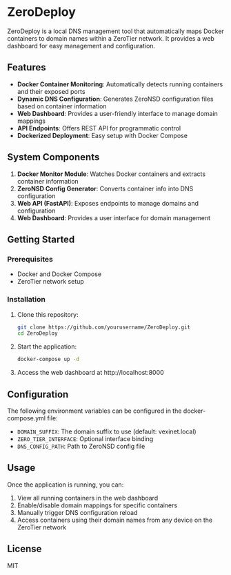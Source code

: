 # ZeroDeploy

ZeroDeploy is a local DNS management tool that automatically maps Docker containers to domain names within a ZeroTier network. It provides a web dashboard for easy management and configuration.

## Features

- **Docker Container Monitoring**: Automatically detects running containers and their exposed ports
- **Dynamic DNS Configuration**: Generates ZeroNSD configuration files based on container information
- **Web Dashboard**: Provides a user-friendly interface to manage domain mappings
- **API Endpoints**: Offers REST API for programmatic control
- **Dockerized Deployment**: Easy setup with Docker Compose

## System Components

1. **Docker Monitor Module**: Watches Docker containers and extracts container information
2. **ZeroNSD Config Generator**: Converts container info into DNS configuration
3. **Web API (FastAPI)**: Exposes endpoints to manage domains and configuration
4. **Web Dashboard**: Provides a user interface for domain management

## Getting Started

### Prerequisites

- Docker and Docker Compose
- ZeroTier network setup

### Installation

1. Clone this repository:
   ```bash
   git clone https://github.com/yourusername/ZeroDeploy.git
   cd ZeroDeploy
   ```

2. Start the application:
   ```bash
   docker-compose up -d
   ```

3. Access the web dashboard at http://localhost:8000

## Configuration

The following environment variables can be configured in the docker-compose.yml file:

- `DOMAIN_SUFFIX`: The domain suffix to use (default: vexinet.local)
- `ZERO_TIER_INTERFACE`: Optional interface binding
- `DNS_CONFIG_PATH`: Path to ZeroNSD config file

## Usage

Once the application is running, you can:

1. View all running containers in the web dashboard
2. Enable/disable domain mappings for specific containers
3. Manually trigger DNS configuration reload
4. Access containers using their domain names from any device on the ZeroTier network

## License

MIT
